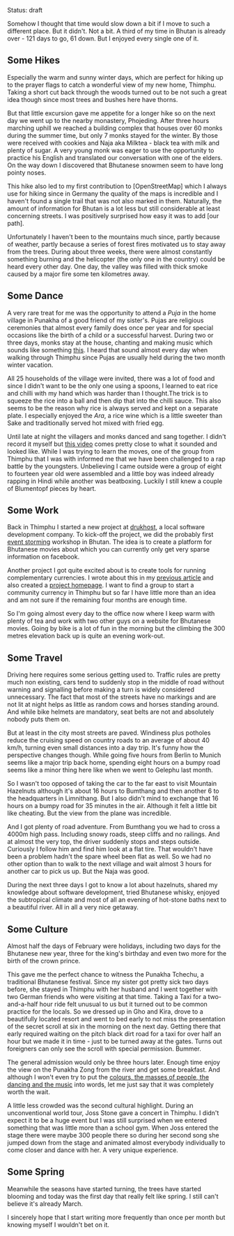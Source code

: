 Status: draft

Somehow I thought that time would slow down a bit if I move to such a different place. But it didn't. Not a bit. A third of my time in Bhutan is already over - 121 days to go, 61 down. But I enjoyed every single one of it.


## Some Hikes

Especially the warm and sunny winter days, which are perfect for hiking up to the prayer flags to catch a wonderful view of my new home, Thimphu. Taking a short cut back through the woods turned out to be not such a great idea though since most trees and bushes here have thorns.

But that little excursion gave me appetite for a longer hike so on the next day we went up to the nearby monastery, Phojeding. After three hours marching uphill we reached a building complex that houses over 60 monks during the summer time, but only 7 monks stayed for the winter. By those were received with cookies and Naja aka Milktea - black tea with milk and plenty of sugar. A very young monk was eager to use the opportunity to practice his English and translated our conversation with one of the elders. On the way down I discovered that Bhutanese snowmen seem to have long pointy noses.

This hike also led to my first contribution to [OpenStreetMap] which I always use for hiking since in Germany the quality of the maps is incredible and I haven't found a single trail that was not also marked in them. Naturally, the amount of information for Bhutan is a lot less but still considerable at least concerning streets. I was positively surprised how easy it was to add [our path].

Unfortunately I haven't been to the mountains much since, partly because of weather, partly because a series of forest fires motivated us to stay away from the trees. During about three weeks, there were almost constantly something burning and the helicopter (the only one in the country) could be heard every other day. One day, the valley was filled with thick smoke caused by a major fire some ten kilometres away. 

[OpenStreeMap]: https://www.openstreetmap.org
[out path]: https://www.openstreetmap.org/#map=15/27.4856/89.6022&layers=C


## Some Dance

A very rare treat for me was the opportunity to attend a *Puja* in the home village in Punakha of a good friend of my sister's. Pujas are religious ceremonies that almost every family does once per year and for special occasions like the birth of a child or a successful harvest. During two or three days, monks stay at the house, chanting and making music which sounds like something [this][puja]. I heard that sound almost every day when walking through Thimphu since Pujas are usually held during the two month winter vacation.

All 25 households of the village were invited, there was a lot of food and since I didn't want to be the only one using a spoons, I learned to eat rice and chilli with my hand which was harder than I thought.The trick is to squeeze the rice into a ball and then dip that into the chilli sauce. This also seems to be the reason why rice is always served and kept on a separate plate. I especially enjoyed the *Ara*, a rice wine which is a little sweeter than Sake and traditionally served hot mixed with fried egg.

Until late at night the villagers and monks danced and sang together. I didn't record it myself but [this video][dance] comes pretty close to what it sounded and looked like. While I was trying to learn the moves, one of the group from Thimphu that I was with informed me that we have been challenged to a rap battle by the youngsters. Unbelieving I came outside were a group of eight to fourteen year old were assembled and a little boy was indeed already rapping in Hindi while another was beatboxing. Luckily I still knew a couple of Blumentopf pieces by heart.

[puja]: https://youtu.be/9p0G7ulk5y8?t=253
[dance]: https://www.youtube.com/watch?v=lvaVQe30Ay4


## Some Work

Back in Thimphu I started a new project at [drukhost], a local software development company. To kick-off the project, we did the probably first [event storming] workshop in Bhutan. The idea is to create a platform for Bhutanese movies about which you can currently only get very sparse information on facebook.

Another project I got quite excited about is to create tools for running complementary currencies. I wrote about this in my [previous article][money] and also created a [project homepage][groupcash]. I want to find a group to start a community currency in Thimphu but so far I have little more than an idea and am not sure if the remaining four months are enough time.

So I'm going almost every day to the office now where I keep warm with plenty of tea and work with two other guys on a website for Bhutanese movies. Going by bike is a lot of fun in the morning but the climbing the 300 metres elevation back up is quite an evening work-out.

[drukhost]: http://drukhost.com
[event storming]: http://ziobrando.blogspot.com/2013/11/introducing-event-storming.html
[money]: http://blog.rtens.org/the-problem-with-money.html
[groupcash]: http://groupcash.org


## Some Travel

Driving here requires some serious getting used to. Traffic rules are pretty much non existing, cars tend to suddenly stop in the middle of road without warning and signalling before making a turn is widely considered unnecessary. The fact that most of the streets have no markings and are not lit at night helps as little as random cows and horses standing around. And while bike helmets are mandatory, seat belts are not and absolutely nobody puts them on.

But at least in the city most streets are paved. Windiness plus potholes reduce the cruising speed on country roads to an average of about 40 km/h, turning even small distances into a day trip. It's funny how the perspective changes though. While going five hours from Berlin to Munich seems like a major trip back home, spending eight hours on a bumpy road seems like a minor thing here like when we went to Gelephu last month.

So I wasn't too opposed of taking the car to the far east to visit Mountain Hazelnuts although it's about 16 hours to Bumthang and then another 6 to the headquarters in Limnithang. But I also didn't mind to exchange that 16 hours on a bumpy road for 35 minutes in the air. Although it felt a little bit like cheating. But the view from the plane was incredible.

And I got plenty of road adventure. From Bumthang you we had to cross a 4000m high pass. Including snowy roads, steep cliffs and no railings. And at almost the very top, the driver suddenly stops and steps outside. Curiously I follow him and find him look at a flat tire. That wouldn't have been a problem hadn't the spare wheel been flat as well. So we had no other option than to walk to the next village and wait almost 3 hours for another car to pick us up. But the Naja was good.

During the next three days I got to know a lot about hazelnuts, shared my knowledge about software development, tried Bhutanese whisky, enjoyed the subtropical climate and most of all an evening of hot-stone baths next to a beautiful river. All in all a very nice getaway.


## Some Culture

Almost half the days of February were holidays, including two days for the Bhutanese new year, three for the king's birthday and even two more for the birth of the crown prince.

This gave me the perfect chance to witness the Punakha Tchechu, a traditional Bhutanese festival. Since my sister got pretty sick two days before, she stayed in Thimphu with her husband and I went together with two German friends who were visiting at that time. Taking a Taxi for a two-and-a-half hour ride felt unusual to us but it turned out to be common practice for the locals. So we dressed up in Gho and Kira, drove to a beautifully located resort and went to bed early to not miss the presentation of the secret scroll at six in the morning on the next day. Getting there that early required waiting on the pitch black dirt road for a taxi for over half an hour but we made it in time - just to be turned away at the gates. Turns out foreigners can only see the scroll with special permission. Bummer.

The general admission would only be three hours later. Enough time enjoy the view on the Punakha Zong from the river and get some breakfast. And although I won't even try to put the [colours, the masses of people, the dancing and the music][traditional] into words, let me just say that it was completely worth the wait.

A little less crowded was the second cultural highlight. During an unconventional world tour, Joss Stone gave a concert in Thimphu. I didn't expect it to be a huge event but I was still surprised when we entered something that was little more than a school gym. When Joss entered the stage there were maybe 300 people there so during her second song she jumped down from the stage and animated almost everybody individually to come closer and dance with her. A very unique experience.

[traditional]: https://www.youtube.com/watch?v=3TuRtrOAWPY


## Some Spring

Meanwhile the seasons have started turning, the trees have started blooming and today was the first day that really felt like spring. I still can't believe it's already March. 

I sincerely hope that I start writing more frequently than once per month but knowing myself I wouldn't bet on it.